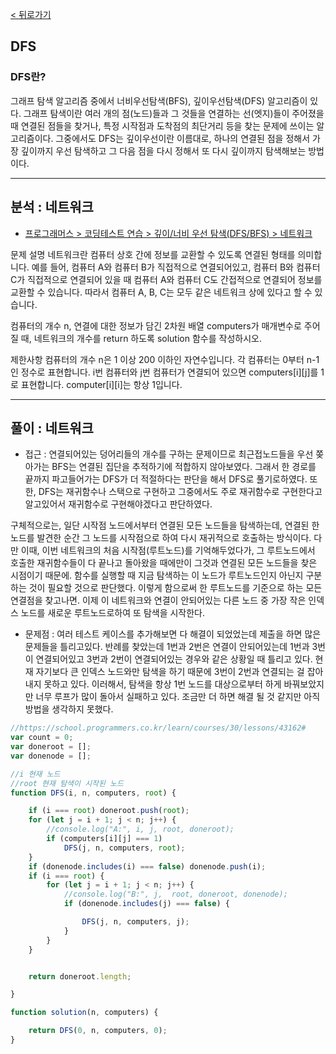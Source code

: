 [< 뒤로가기](./README.md)
## DFS

### DFS란?

그래프 탐색 알고리즘 중에서 너비우선탐색(BFS), 깊이우선탐색(DFS) 알고리즘이 있다.
그래프 탐색이란 여러 개의 점(노드)들과 그 것들을 연결하는 선(엣지)들이 주어졌을 때
연결된 점들을 찾거나, 특정 시작점과 도착점의 최단거리 등을 찾는 문제에 쓰이는 알고리즘이다.
그중에서도 DFS는 깊이우선이란 이름대로, 하나의 연결된 점을 정해서 가장 깊이까지 우선 탐색하고
그 다음 점을 다시 정해서 또 다시 깊이까지 탐색해보는 방법이다.


<hr>

## 분석 : 네트워크

- [프로그래머스 > 코딩테스트 연습 > 깊이/너비 우선 탐색(DFS/BFS) > 네트워크](https://school.programmers.co.kr/learn/courses/30/lessons/43162#)

문제 설명
네트워크란 컴퓨터 상호 간에 정보를 교환할 수 있도록 연결된 형태를 의미합니다. 예를 들어, 컴퓨터 A와 컴퓨터 B가 직접적으로 연결되어있고, 컴퓨터 B와 컴퓨터 C가 직접적으로 연결되어 있을 때 컴퓨터 A와 컴퓨터 C도 간접적으로 연결되어 정보를 교환할 수 있습니다. 따라서 컴퓨터 A, B, C는 모두 같은 네트워크 상에 있다고 할 수 있습니다.

컴퓨터의 개수 n, 연결에 대한 정보가 담긴 2차원 배열 computers가 매개변수로 주어질 때, 네트워크의 개수를 return 하도록 solution 함수를 작성하시오.

제한사항
컴퓨터의 개수 n은 1 이상 200 이하인 자연수입니다.
각 컴퓨터는 0부터 n-1인 정수로 표현합니다.
i번 컴퓨터와 j번 컴퓨터가 연결되어 있으면 computers[i][j]를 1로 표현합니다.
computer[i][i]는 항상 1입니다.
<hr>

## 풀이 : 네트워크
- 접근 : 연결되어있는 덩어리들의 개수를 구하는 문제이므로 최근접노드들을 우선 쫒아가는 BFS는 연결된 집단을
추적하기에 적합하지 않아보였다.
그래서 한 경로를 끝까지 파고들어가는 DFS가 더 적절하다는 판단을 해서 DFS로 풀기로하였다.
또한, DFS는 재귀함수나 스택으로 구현하고 그중에서도 주로 재귀함수로 구현한다고 알고있어서
재귀함수로 구현해야겠다고 판단하였다.

구체적으로는, 일단 시작점 노드에서부터 연결된 모든 노드들을 탐색하는데, 연결된 한노드를 발견한 순간
그 노드를 시작점으로 하여 다시 재귀적으로 호출하는 방식이다.
다만 이때, 이번 네트워크의 처음 시작점(루트노드)를 기억해두었다가, 그 루트노드에서 호출한 재귀함수들이 다 끝나고
돌아왔을 때에만이 그것과 연결된 모든 노드들을 찾은 시점이기 때문에. 
함수를 실행할 때 지금 탐색하는 이 노드가 루트노드인지 아닌지 구분하는 것이 필요할 것으로 판단했다.
이렇게 함으로써 한 루트노드를 기준으로 하는 모든 연결점을 찾고나면.
이제 이 네트워크와 연결이 안되어있는 다른 노드 중 가장 작은 인덱스 노드를 새로운 루트노드로하여
또 탐색을 시작한다.

- 문제점 : 여러 테스트 케이스를 추가해보면 다 해결이 되었었는데 제출을 하면 많은 문제들을 틀리고있다.
반례를 찾았는데 1번과 2번은 연결이 안되어있는데 1번과 3번이 연결되어있고 3번과 2번이 연결되어있는 경우와 같은 상황일 때 틀리고 있다.
현재 자기보다 큰 인덱스 노드와만 탐색을 하기 때문에 3번이 2번과 연결되는 걸 잡아내지 못하고 있다.
이러해서, 탐색을 항상 1번 노드를 대상으로부터 하게 바꿔보았지만 너무 루프가 많이 돌아서 실패하고 있다.
조금만 더 하면 해결 될 것 같지만 아직 방법을 생각하지 못했다.


```javascript
//https://school.programmers.co.kr/learn/courses/30/lessons/43162#
var count = 0;
var doneroot = [];
var donenode = [];

//i 현재 노드
//root 현재 탐색이 시작된 노드
function DFS(i, n, computers, root) {

    if (i === root) doneroot.push(root);
    for (let j = i + 1; j < n; j++) {
        //console.log("A:", i, j, root, doneroot);
        if (computers[i][j] === 1)
            DFS(j, n, computers, root);
    }
    if (donenode.includes(i) === false) donenode.push(i);
    if (i === root) {
        for (let j = i + 1; j < n; j++) {
            //console.log("B:", j,  root, doneroot, donenode);
            if (donenode.includes(j) === false) {

                DFS(j, n, computers, j);
            }
        }
    }


    return doneroot.length;

}

function solution(n, computers) {

    return DFS(0, n, computers, 0);
}



```

